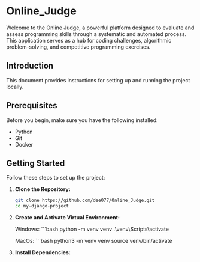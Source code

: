 # Online_Judge

Welcome to the Online Judge, a powerful platform designed to evaluate and assess programming skills through a systematic and automated process. This application serves as a hub for coding challenges, algorithmic problem-solving, and competitive programming exercises.

## Introduction

This document provides instructions for setting up and running the project locally.

## Prerequisites

Before you begin, make sure you have the following installed:

- Python
- Git
- Docker

## Getting Started

Follow these steps to set up the project:

1. **Clone the Repository:**

   ```bash
   git clone https://github.com/dee077/Online_Judge.git
   cd my-django-project

2. **Create and Activate Virtual Environment:**

    Windows:
        ```bash
        python -m venv venv
        .\venv\Scripts\activate
    
    MacOs:
        ```bash
        python3 -m venv venv
        source venv/bin/activate

3. **Install Dependencies:**
